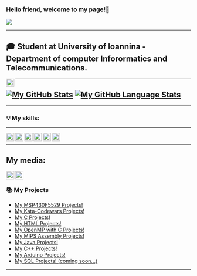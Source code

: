 
### Hello friend, welcome to my page!👋

![](https://th.bing.com/th/id/OIP.pXTU3YsjnLVefAFEoMEwDwHaFj?pid=ImgDet&rs=1)

---

## 🎓 Student at University of Ioannina - Department of computer Inforormatics and Telecommunications.
<img align="left" alt="GITHUB" width="22px" src="https://cdn.jsdelivr.net/npm/simple-icons@3.13.0/icons/github.svg" />


---
[![My GitHub Stats](https://github-readme-stats.vercel.app/api/?username=alexandrospanag&count_private=true&theme=dark&showicons=true)]()
[![My GitHub Language Stats](https://github-readme-stats.vercel.app/api/top-langs/?username=alexandrospanag&langs_count=5&theme=dark)]()
---



---
### 💡 My skills:
---
<img align="left" alt="CPLUSPLUS" width="22px" src="https://cdn.jsdelivr.net/npm/simple-icons@3.13.0/icons/cplusplus.svg" />
<img align="left" alt="C" width="22px" src="https://cdn.jsdelivr.net/npm/simple-icons@3.13.0/icons/c.svg" />
<img align="left" alt="SQL" width="22px" src="https://cdn.jsdelivr.net/npm/simple-icons@3.13.0/icons/sqlite.svg" />
<img align="left" alt="HTML5" width="22px" src="https://cdn.jsdelivr.net/npm/simple-icons@3.13.0/icons/html5.svg" />
<img align="left" alt="JAVA" width="22px" src="https://cdn.jsdelivr.net/npm/simple-icons@3.13.0/icons/java.svg" />
<img align="left" alt="ARDUINO" width="22px" src="https://cdn.jsdelivr.net/npm/simple-icons@3.13.0/icons/arduino.svg" />


<br />

---
## My media:

<img align="left" alt="GITHUB" width="22px" src="https://cdn.jsdelivr.net/npm/simple-icons@3.13.0/icons/github.svg" />
<img align="left" alt="GITHUB" width="22px" src="https://cdn.jsdelivr.net/npm/simple-icons@3.13.0/icons/youtube.svg" />



<br />




### 📚 My Projects

<!-- BLOG-POST-LIST:START -->
- [My MSP430F5529 Projects!](https://github.com/AlexandrosPanag/Ti-launch-pad-with-MSP430-MCU)
- [My Kata-Codewars Projects!](https://github.com/AlexandrosPanag/C-Project-Codewars)
- [My C Projects!](https://github.com/AlexandrosPanag/My-C-Projects)
- [My HTML Projects!](https://github.com/AlexandrosPanag/HTML-Start)
- [My OpenMP with C Projects!](https://github.com/AlexandrosPanag/OpenMP-with-C)
- [My MIPS Assembly Projects!](https://github.com/AlexandrosPanag/My-MIPS-Assembly-Projects)
- [My Java Projects!](https://github.com/AlexandrosPanag/My-Java-Projects)
- [My C++ Projects!](https://github.com/AlexandrosPanag/My_CPlusPlus_Projects)
- [My Arduino Projects!](https://github.com/AlexandrosPanag/My_Arduino_UNO_R3_ATmega328P_Projects)
- [My SQL Projects! (coming soon...)]()
<!-- BLOG-POST-LIST:END -->


---


[github]:https://github.com/AlexandrosPanag

